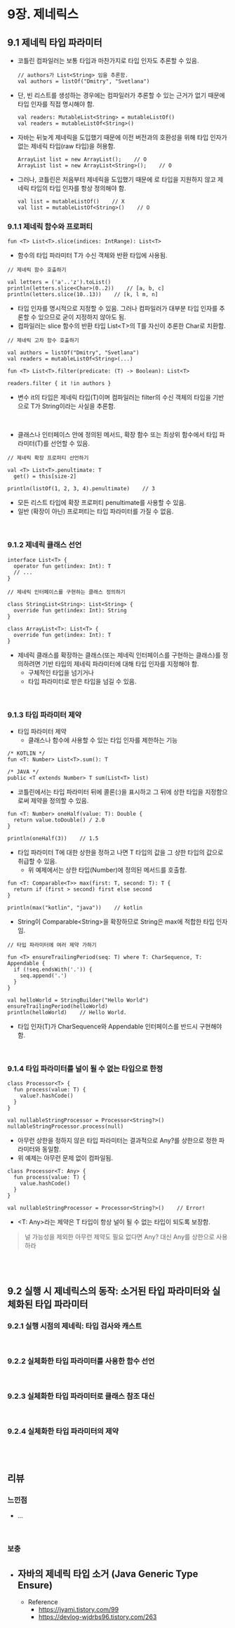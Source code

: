 # **9장. 제네릭스**

## **9.1 제네릭 타입 파라미터**

- 코틀린 컴파일러는 보통 타입과 마찬가지로 타입 인자도 추론할 수 있음.
  ```
  // authors가 List<String> 임을 추론함.
  val authors = listOf("Dmitry", "Svetlana")
  ```
- 단, 빈 리스트를 생성하는 경우에는 컴파일러가 추론할 수 있는 근거가 없기 때문에 타입 인자를 직접 명시해야 함.
  ```
  val readers: MutableList<String> = mutableListOf()
  val readers = mutableListOf<String>()
  ```
- 자바는 뒤늦게 제네릭을 도입했기 때문에 이전 버전과의 호환성을 위해 타입 인자가 없는 제네릭 타입(raw 타입)을 허용함.
  ```
  ArrayList list = new ArrayList();    // O
  ArrayList list = new ArrayList<String>();    // O
  ```
- 그러나, 코틀린은 처음부터 제네릭을 도입했기 때문에 로 타입을 지원하지 않고 제네릭 타입의 타입 인자를 항상 정의해야 함.
  ```
  val list = mutableListOf()    // X
  val list = mutableListOf<String>()    // O
  ```

### **9.1.1 제네릭 함수와 프로퍼티**

```
fun <T> List<T>.slice(indices: IntRange): List<T>
```

- 함수의 타입 파라미터 T가 수신 객체와 반환 타입에 사용됨.

```
// 제네릭 함수 호출하기

val letters = ('a'..'z').toList()
println(letters.slice<Char>(0..2))    // [a, b, c]
println(letters.slice(10..13))    // [k, l m, n]
```

- 타입 인자를 명시적으로 지정할 수 있음. 그러나 컴파일러가 대부분 타입 인자를 추론할 수 있으므로 굳이 지정하지 않아도 됨.
- 컴파일러는 slice 함수의 반환 타입 List\<T>의 T를 자신이 추론한 Char로 치환함.

```
// 제네릭 고차 함수 호출하기

val authors = listOf("Dmitry", "Svetlana")
val readers = mutableListOf<String>(...)

fun <T> List<T>.filter(predicate: (T) -> Boolean): List<T>

readers.filter { it !in authors }
```

- 변수 it의 타입은 제네릭 타입(T)이며 컴파일러는 filter의 수신 객체의 타입을 기반으로 T가 String이라는 사실을 추론함.

<br>

- 클래스나 인터페이스 안에 정의된 메서드, 확장 함수 또는 최상위 함수에서 타입 파라미터(T)를 선언할 수 있음.

```
// 제네릭 확장 프로퍼티 선언하기

val <T> List<T>.penultimate: T
  get() = this[size-2]

println(listOf(1, 2, 3, 4).penultimate)    // 3
```

- 모든 리스트 타입에 확장 프로퍼티 penultimate를 사용할 수 있음.
- 일반 (확장이 아닌) 프로퍼티는 타입 파라미터를 가질 수 없음.

<br>

### **9.1.2 제네릭 클래스 선언**

```
interface List<T> {
  operator fun get(index: Int): T
  // ...
}
```

```
// 제네릭 인터페이스를 구현하는 클래스 정의하기

class StringList<String>: List<String> {
  override fun get(index: Int): String
}

class ArrayList<T>: List<T> {
  override fun get(index: Int): T
}
```

- 제네릭 클래스를 확장하는 클래스(또는 제네릭 인터페이스를 구현하는 클래스)를 정의하려면 기반 타입의 제네릭 파라미터에 대해 타입 인자를 지정해야 함.
  - 구체적인 타입을 넘기거나
  - 타입 파라미터로 받은 타입을 넘길 수 있음.

<br>

### **9.1.3 타입 파라미터 제약**

- 타입 파라미터 제약
  - 클래스나 함수에 사용할 수 있는 타입 인자를 제한하는 기능

```
/* KOTLIN */
fun <T: Number> List<T>.sum(): T

/* JAVA */
public <T extends Number> T sum(List<T> list)
```

- 코틀린에서는 타입 파라미터 뒤에 콜론(:)을 표시하고 그 뒤에 상한 타입을 지정함으로써 제약을 정의할 수 있음.

```
fun <T: Number> oneHalf(value: T): Double {
  return value.toDouble() / 2.0
}

println(oneHalf(3))    // 1.5
```

- 타입 파라미터 T에 대한 상한을 정하고 나면 T 타입의 값을 그 상한 타입의 값으로 취급할 수 있음.
  - 위 예제에서는 상한 타입(Number)에 정의된 메서드를 호출함.

```
fun <T: Comparable<T>> max(first: T, second: T): T {
  return if (first > second) first else second
}

println(max("kotlin", "java"))    // kotlin
```

- String이 Comparable\<String>을 확장하므로 String은 max에 적합한 타입 인자임.

```
// 타입 파라미터에 여러 제약 가하기

fun <T> ensureTrailingPeriod(seq: T) where T: CharSequence, T: Appendable {
  if (!seq.endsWith('.')) {
    seq.append('.')
  }
}

val helloWorld = StringBuilder("Hello World")
ensureTrailingPeriod(helloWorld)
println(helloWorld)    // Hello World.
```

- 타입 인자(T)가 CharSequence와 Appendable 인터페이스를 반드시 구현해야 함.

<br>

### **9.1.4 타입 파라미터를 널이 될 수 없는 타입으로 한정**

```
class Processor<T> {
  fun process(value: T) {
    value?.hashCode()
  }
}

val nullableStringProcessor = Processor<String?>()
nullableStringProcessor.process(null)
```

- 아무런 상한을 정하지 않은 타입 파라미터는 결과적으로 Any?를 상한으로 정한 파라미터와 동일함.
- 위 예제는 아무런 문제 없이 컴파일됨.

```
class Processor<T: Any> {
  fun process(value: T) {
    value.hashCode()
  }
}

val nullableStringProcessor = Processor<String?>()    // Error!
```

- <T: Any>라는 제약은 T 타입이 항상 널이 될 수 없는 타입이 되도록 보장함.

> 널 가능성을 제외한 아무런 제약도 필요 없다면 Any? 대신 Any를 상한으로 사용하라

<br>
<br>

## **9.2 실행 시 제네릭스의 동작: 소거된 타입 파라미터와 실체화된 타입 파라미터**

### **9.2.1 실행 시점의 제네릭: 타입 검사와 캐스트**

<br>

### **9.2.2 실체화한 타입 파라미터를 사용한 함수 선언**

<br>

### **9.2.3 실체화한 타입 파라미터로 클래스 참조 대신**

<br>

### **9.2.4 실체화한 타입 파라미터의 제약**

<br>
<br>

## **리뷰**

### **느낀점**

- ...

<br>

### **보충**

- 자바의 제네릭 타입 소거 (Java Generic Type Ensure)
  -
  - Reference
    - https://jyami.tistory.com/99
    - https://devlog-wjdrbs96.tistory.com/263

